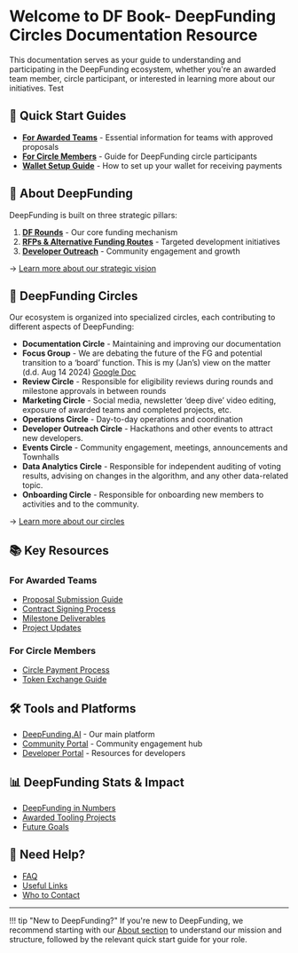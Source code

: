 # __Welcome to DF Book- DeepFunding Circles Documentation Resource__

This documentation serves as your guide to understanding and participating in the DeepFunding ecosystem, whether you're an awarded team member, circle participant, or interested in learning more about our initiatives. Test

## __🎯 Quick Start Guides__

- [**For Awarded Teams**](awarded_teams/who_to_contact.md) - Essential information for teams with approved proposals
- [**For Circle Members**](all_circles/circle_payments/circle_members_payments.md) - Guide for DeepFunding circle participants
- [**Wallet Setup Guide**](all_circles/wallet_creation/index.md) - How to set up your wallet for receiving payments

## __🌟 About DeepFunding__

DeepFunding is built on three strategic pillars:

1. [**DF Rounds**](about/pillars/pillar-1.md) - Our core funding mechanism
2. [**RFPs & Alternative Funding Routes**](about/pillars/pillar-2.md) - Targeted development initiatives
3. [**Developer Outreach**](about/pillars/pillar-3.md) - Community engagement and growth

→ [Learn more about our strategic vision](about/index.md)

## __🔄 DeepFunding Circles__

Our ecosystem is organized into specialized circles, each contributing to different aspects of DeepFunding:

- **Documentation Circle** - Maintaining and improving our documentation
- **Focus Group** - We are debating the future of the FG and potential transition to a ‘board’ function. This is my (Jan’s) view on the matter (d.d. Aug 14 2024) [Google Doc](https://docs.google.com/document/d/1nrLeYg12BRc_t1QLf3b7xufJ4qfV17cNopm7ehMD_U/edit?usp=sharing)
- **Review Circle** - Responsible for eligibility reviews during rounds and milestone approvals in between rounds
- **Marketing Circle** - Social media, newsletter ‘deep dive’ video editing, exposure of awarded teams and completed projects, etc.
- **Operations Circle** - Day-to-day operations and coordination
- **Developer Outreach Circle** - Hackathons and other events to attract new developers.
- **Events Circle** - Community engagement, meetings, announcements and Townhalls
- **Data Analytics Circle** - Responsible for independent auditing of voting results, advising on changes in the algorithm, and any other data-related topic.
- **Onboarding Circle** - Responsible for onboarding new members to activities and to the community.

→ [Learn more about our circles](about/operations/circles.md)

## __📚 Key Resources__

### For Awarded Teams
- [Proposal Submission Guide](awarded_teams/proposal_submission.md)
- [Contract Signing Process](awarded_teams/contract_signing/index.md)
- [Milestone Deliverables](awarded_teams/milestone_deliverables/index.md)
- [Project Updates](awarded_teams/updating_your_projects_info/index.md)

### For Circle Members
- [Circle Payment Process](all_circles/circle_payments/index.md)
- [Token Exchange Guide](all_circles/how_to_exchange_your_tokens/index.md)

## __🛠️ Tools and Platforms__

- [DeepFunding.AI](about/main-tools-and-environments/deepfunding.md) - Our main platform
- [Community Portal](about/main-tools-and-environments/subsites_and_aggregate.md) - Community engagement hub
- [Developer Portal](about/main-tools-and-environments/developers.md) - Resources for developers

## __📊 DeepFunding Stats & Impact__

- [DeepFunding in Numbers](about/deepfunding-in-numbers.md)
- [Awarded Tooling Projects](about/awarded-tooling-projects-in-df.md)
- [Future Goals](about/short-to-midterm-goals.md)

## __🤝 Need Help?__

- [FAQ](awarded_teams/faq.md)
- [Useful Links](useful_links.md)
- [Who to Contact](awarded_teams/who_to_contact.md)

---

!!! tip "New to DeepFunding?"
    If you're new to DeepFunding, we recommend starting with our [About section](about/index.md) to understand our mission and structure, followed by the relevant quick start guide for your role.
